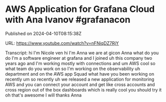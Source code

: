 # AWS Application for Grafana Cloud with Ana Ivanov #grafanacon



Published on 2024-04-10T08:15:38Z

URL: https://www.youtube.com/watch?v=nFNiqDZ7RjY

Transcript: hi I'm Nicole ven hi I'm Anna we are at gicon Anna what do you do I'm a software engineer at grafana and I joined uh this company two years ago and I'm working mostly with connections and um AWS cool so what team do you work on so I'm working on the observability uh department and on the AWS app Squad what have you been working on recently um so recently uh we released a new application for monitoring AWS and you can connect your account and get like cross accounts and cross region out of the box dashboards which is really cool you should try it oh that's awesome I will thanks Anna

